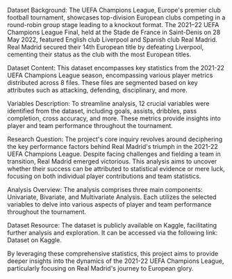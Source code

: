 Dataset Background: The UEFA Champions League, Europe's premier club football tournament, showcases top-division European clubs competing in a round-robin group stage leading to a knockout format. The 2021–22 UEFA Champions League Final, held at the Stade de France in Saint-Denis on 28 May 2022, featured English club Liverpool and Spanish club Real Madrid. Real Madrid secured their 14th European title by defeating Liverpool, cementing their status as the club with the most European titles.

Dataset Content: This dataset encompasses key statistics from the 2021-22 UEFA Champions League season, encompassing various player metrics distributed across 8 files. These files are segmented based on key attributes such as attacking, defending, disciplinary, and more.

Variables Description: To streamline analysis, 12 crucial variables were identified from the dataset, including goals, assists, dribbles, pass completion, cross accuracy, and more. These metrics provide insights into player and team performance throughout the tournament.

Research Question: The project's core inquiry revolves around deciphering the key performance factors behind Real Madrid's triumph in the 2021-22 UEFA Champions League. Despite facing challenges and fielding a team in transition, Real Madrid emerged victorious. This analysis aims to uncover whether their success can be attributed to statistical evidence or mere luck, focusing on both individual player contributions and team statistics.

Analysis Overview: The analysis comprises three main components: Univariate, Bivariate, and Multivariate Analysis. Each utilizes the selected variables to delve into various aspects of player and team performance throughout the tournament.

Dataset Resource: The dataset is publicly available on Kaggle, facilitating further analysis and exploration. It can be accessed via the following link: Dataset on Kaggle.

By leveraging these comprehensive statistics, this project aims to provide deeper insights into the dynamics of the 2021-22 UEFA Champions League, particularly focusing on Real Madrid's journey to European glory.
